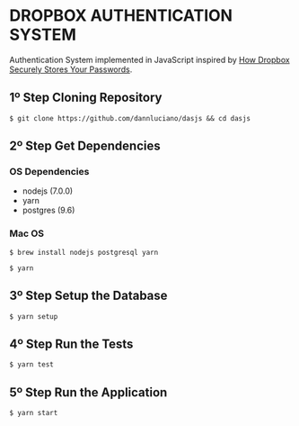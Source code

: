 # DROPBOX AUTHENTICATION SYSTEM

Authentication System implemented in JavaScript inspired by [How Dropbox Securely Stores Your Passwords](https://blogs.dropbox.com/tech/2016/09/how-dropbox-securely-stores-your-passwords/).


## 1º Step Cloning Repository
```
$ git clone https://github.com/dannluciano/dasjs && cd dasjs

```

## 2º Step Get Dependencies

### OS Dependencies

-  nodejs (7.0.0)
-  yarn
-  postgres (9.6)


### Mac OS

```
$ brew install nodejs postgresql yarn
```

```
$ yarn
```

## 3º Step Setup the Database

```
$ yarn setup
```

## 4º Step Run the Tests

```
$ yarn test
```

## 5º Step Run the Application

```
$ yarn start
```

